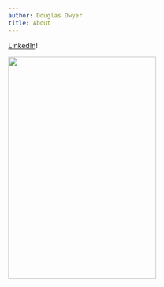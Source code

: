 ```yaml
---
author: Douglas Dwyer
title: About
---
```

[LinkedIn](https://www.linkedin.com/in/douglas-dwyer-dd/)!


<img src="/./about_files/cliff-event7088.jpg" alt="" width="300px" height="450px" />

